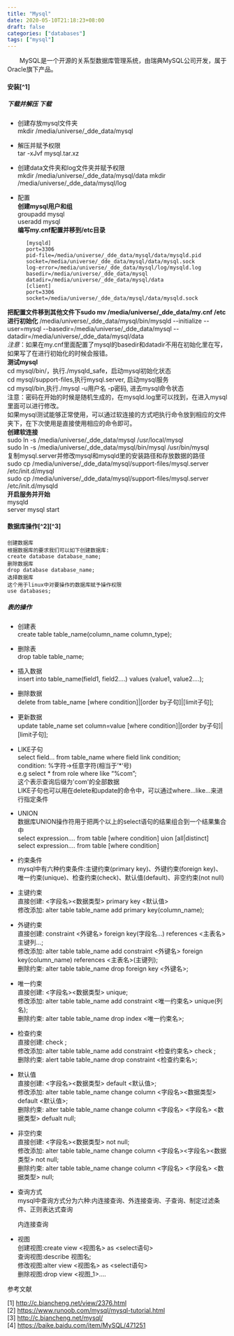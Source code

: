 ```yaml
---
title: "Mysql"
date: 2020-05-10T21:18:23+08:00
draft: false
categories: ["databases"]
tags: ["mysql"]
---
```

&emsp;&emsp;MySQL是一个开源的关系型数据库管理系统，由瑞典MySQL公司开发，属于Oracle旗下产品。
#### 安装[^1]

##### 下载并解压 下载
* 创建存放mysql文件夹  
    mkdir /media/universe/_dde_data/mysql
* 解压并赋予权限  
    tar -xJvf mysql.tar.xz
* 创建data文件夹和log文件夹并赋予权限  
    mkdir /media/universe/_dde_data/mysql/data
    mkdir /media/universe/_dde_data/mysql/log

* 配置  
    **创建mysql用户和组**  
    groupadd mysql  
    useradd mysql  
    **编写my.cnf配置并移到/etc目录**
```
      [mysqld]
      port=3306
      pid-file=/media/universe/_dde_data/mysql/data/mysqld.pid
      socket=/media/universe/_dde_data/mysql/data/mysql.sock
      log-error=/media/universe/_dde_data/mysql/log/mysqld.log
      basedir=/media/universe/_dde_data/mysql
      datadir=/media/universe/_dde_data/mysql/data
      [client]
      port=3306
      socket=/media/universe/_dde_data/mysql/data/mysqld.sock
```
**把配置文件移到其他文件下sudo mv /media/universe/_dde_data/my.cnf /etc**  
    **进行初始化**
    /media/universe/_dde_data/mysql/bin/mysqld -\-initialize -\-user=mysql
    -\-basedir=/media/universe/_dde_data/mysql -\-datadir=/media/universe/_dde_data/mysql/data  
    *注意*：如果在my.cnf里面配置了mysql的basedir和datadir不用在初始化里在写，如果写了在进行初始化的时候会报错。  
    **测试mysql**  
    cd mysql/bin/，执行./mysqld_safe，启动mysql初始化状态  
    cd mysql/support-files,执行mysql.server, 启动mysql服务  
    cd mysql/bin,执行./mysql -u用户名 -p密码, 进去mysql命令状态  
    注意：密码在开始的时候是随机生成的，在mysqld.log里可以找到，在进入mysql里面可以进行修改。  
    如果mysql测试能够正常使用，可以通过软连接的方式吧执行命令放到相应的文件夹下，在下次使用是直接使用相应的命令即可。    
    **创建软连接**  
    sudo ln -s /media/universe/_dde_data/mysql /usr/local/mysql  
    sudo ln -s /media/universe/_dde_data/mysql/bin/mysql /usr/bin/mysql  
    复制mysql.server并修改mysql和mysqld里的安装路径和存放数据的路径  
    sudo cp /media/universe/_dde_data/mysql/support-files/mysql.server /etc/init.d/mysql  
    sudo cp /media/universe/_dde_data/mysql/support-files/mysql.server /etc/init.d/mysqld  
    **开启服务并开始**  
    mysqld  
    server mysql start

#### 数据库操作[^2][^3]

    创建数据库
    根据数据库的要求我们可以如下创建数据库:
    create database database_name;
    删除数据库
    drop database database_name;
    选择数据库
    这个用于linux中对要操作的数据库赋予操作权限
    use databases;

##### 表的操作

* 创建表  
    create table table_name(column_name column_type);  

* 删除表  
    drop table table_name;  

* 插入数据    
    insert into table_name(field1, field2....) values (value1, value2....);  

* 删除数据  
    delete from table_name [where condition]|[order by子句]|[limit子句];  

* 更新数据  
    update table_name set column=value [where condition]|[order by子句]|[limit子句];  

* LIKE子句  
    select field... from table_name where field link condition;  
    condition: %字符->任意字符(相当于’*‘号)  
    e.g select * from role where like “%com”;  
    这个表示查询后缀为'com'的全部数据  
    LIKE子句也可以用在delete和update的命令中，可以通过where…like…来进行指定条件  

* UNION  
    数据库UNION操作符用于把两个以上的select语句的结果组合到一个结果集合中  
    select expression.... from table [where condition] uion [all|distinct] select expression.... from table [where condition]  

* 约束条件  
    mysql中有六种约束条件:主键约束(primary key)、外键约束(foreign key)、唯一约束(unique)、检查约束(check)、默认值(default)、非空约束(not null)  

* 主键约束  
    直接创建: <字段名><数据类型> primary key <默认值>  
    修改添加: alter table table_name add primary key(column_name);  

* 外键约束  
    直接创建: constraint <外键名> foreign key(字段名...) references <主表名> 主键列...;  
    修改添加: alter table table_name add constraint <外键名> foreign key(column_name) references <主表名>(主键列);  
    删除约束: alter table table_name drop foreign key <外键名>;  

* 唯一约束  
    直接创建: <字段名><数据类型> unique;  
    修改添加: alter table table_name add constraint <唯一约束名> unique(列名);  
    删除约束: alter table table_name drop index <唯一约束名>;  

* 检查约束  
    直接创建: check <expression>;  
    修改添加: alter table table_name add constraint <检查约束名> check <expression>;  
    删除约束: alert table table_name drop constraint <检查约束名>;  

* 默认值  
    直接创建: <字段名><数据类型> default <默认值>;  
    修改添加: alter table table_name change column <字段名><数据类型> default <默认值>;  
    删除约束: alter table table_name change column <字段名> <字段名> <数据类型> defualt null;  

* 非空约束  
    直接创建: <字段名><数据类型> not null;  
    修改添加: alter table table_name change column <字段名><字段名><数据类型> not null;  
    删除约束: alter table table_name change column <字段名> <字段名> <数据类型> null;  

* 查询方式  
    mysql中查询方式分为六种:内连接查询、外连接查询、子查询、制定过滤条件、正则表达式查询  

    内连接查询

* 视图  
    创建视图:create view <视图名> as <select语句>  
    查询视图:describe 视图名;  
    修改视图:alter view <视图名> as <select语句>  
    删除视图:drop view <视图_1>….  

参考文献

[1] http://c.biancheng.net/view/2376.html  
[2] https://www.runoob.com/mysql/mysql-tutorial.html  
[3] http://c.biancheng.net/mysql/  
[4] https://baike.baidu.com/item/MySQL/471251  

